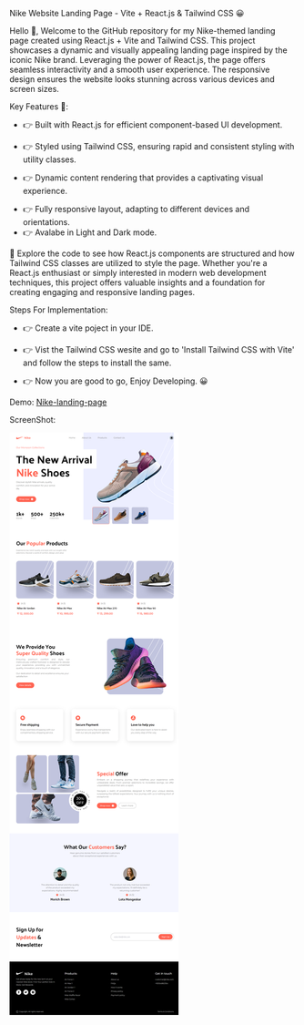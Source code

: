 Nike Website Landing Page - Vite + React.js & Tailwind CSS 😀

Hello 👋,
Welcome to the GitHub repository for my Nike-themed landing page created using React.js + Vite and Tailwind CSS. This project showcases a dynamic and visually appealing landing page inspired by the iconic Nike brand. Leveraging the power of React.js, the page offers seamless interactivity and a smooth user experience. The responsive design ensures the website looks stunning across various devices and screen sizes.

Key Features 🚀:

- 👉 Built with React.js for efficient component-based UI development.
* 👉 Styled using Tailwind CSS, ensuring rapid and consistent styling with utility classes.
+ 👉 Dynamic content rendering that provides a captivating visual experience.
- 👉 Fully responsive layout, adapting to different devices and orientations.
- 👉 Avalabe in Light and Dark mode.

👀 Explore the code to see how React.js components are structured and how Tailwind CSS classes are utilized to style the page. Whether you're a React.js enthusiast or simply interested in modern web development techniques, this project offers valuable insights and a foundation for creating engaging and responsive landing pages.

Steps For Implementation:

- 👉 Create a vite poject in your IDE.
* 👉 Vist the Tailwind CSS wesite and go to 'Install Tailwind CSS with Vite' and follow the steps to install the same.
+ 👉 Now you are good to go, Enjoy Developing. 😀


Demo: [Nike-landing-page](https://nike-landing-page-theta.vercel.app/)

ScreenShot:

![ScreenShot](https://github.com/Nitinpr1/Nike-landing-page/blob/main/src/assets/images/nike-landing-page-theta.vercel.app_.png)
